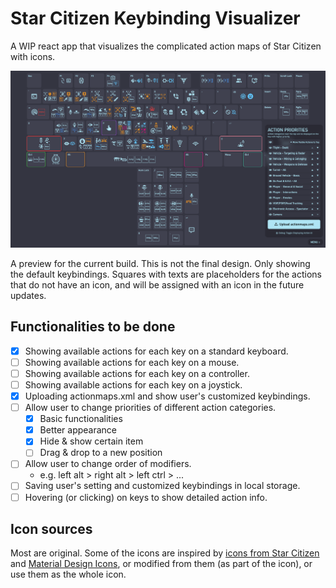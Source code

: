 # Star Citizen Keybinding Visualizer

A WIP react app that visualizes the complicated action maps of Star Citizen with icons.

![preview](./images/preview_230415a.png)

A preview for the current build. This is not the final design. Only showing the default keybindings. Squares with texts are placeholders for the actions that do not have an icon, and will be assigned with an icon in the future updates.

## Functionalities to be done

- [x] Showing available actions for each key on a standard keyboard.
- [ ] Showing available actions for each key on a mouse.
- [ ] Showing available actions for each key on a controller.
- [ ] Showing available actions for each key on a joystick.
- [x] Uploading actionmaps.xml and show user's customized keybindings.
- [ ] Allow user to change priorities of different action categories. 
  - [x] Basic functionalities
  - [x] Better appearance
  - [x] Hide & show certain item
  - [ ] Drag & drop to a new position
- [ ] Allow user to change order of modifiers. 
  - e.g. left alt > right alt > left ctrl > ...
- [ ] Saving user's setting and customized keybindings in local storage.
- [ ] Hovering (or clicking) on keys to show detailed action info.

## Icon sources

Most are original. Some of the icons are inspired by [icons from Star Citizen](https://robertsspaceindustries.com/pledge/ships/gladius/Gladius#holo-viewer) and [Material Design Icons](https://pictogrammers.com/library/mdi/), or modified from them (as part of the icon), or use them as the whole icon.


